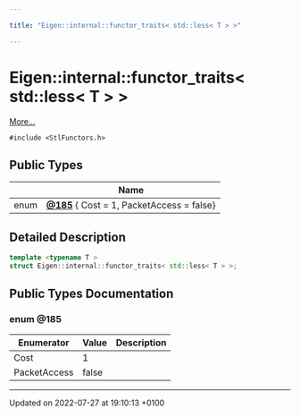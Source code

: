 ```yaml
---

title: "Eigen::internal::functor_traits< std::less< T > >"

---
```


# Eigen::internal::functor_traits< std::less< T > >



 [More...](#detailed-description)


`#include <StlFunctors.h>`

## Public Types

|                | Name           |
| -------------- | -------------- |
| enum| **[@185](http://example.org/classes/structeigen_1_1internal_1_1functor__traits_3_01std_1_1less_3_01t_01_4_01_4/#enum-@185)** { Cost = 1, PacketAccess = false} |

## Detailed Description

```cpp
template <typename T >
struct Eigen::internal::functor_traits< std::less< T > >;
```

## Public Types Documentation

### enum @185

| Enumerator | Value | Description |
| ---------- | ----- | ----------- |
| Cost | 1|   |
| PacketAccess | false|   |




-------------------------------

Updated on 2022-07-27 at 19:10:13 +0100